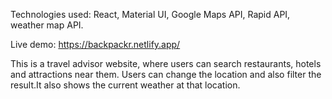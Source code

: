 Technologies used: React, Material UI, Google Maps API, Rapid API, weather map API.

Live demo: https://backpackr.netlify.app/

This is a travel advisor website, where users can search restaurants, hotels and attractions near them. Users can change the location and also filter the result.It also shows the current weather at that location.
